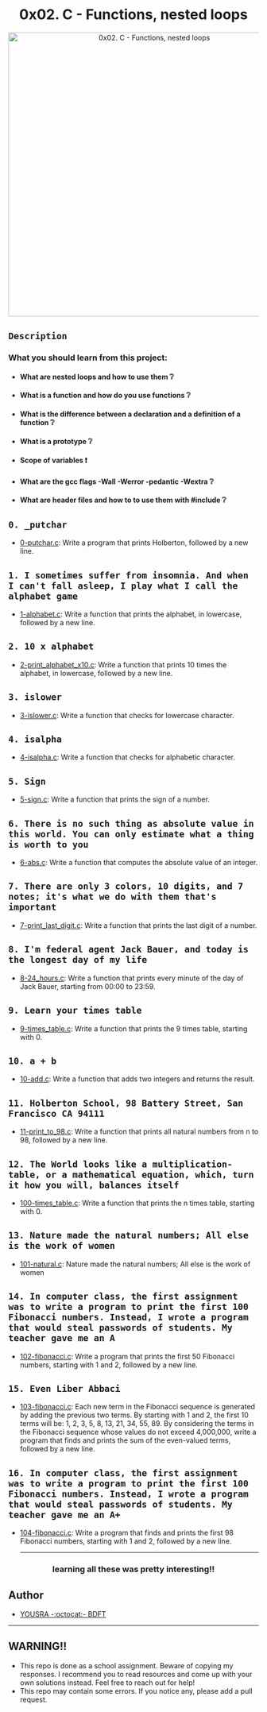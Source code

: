 
<h1 align="center">
  0x02. C - Functions, nested loops
</h1>
<p align="center">
  <img src="https://i.imgur.com/8wDT6BQ.jpg" width="572" alt="0x02. C - Functions, nested loops">
</p>


## `Description` 
### What you should learn from this project:

- #### What are nested loops and how to use them :grey_question: 
- #### What is a function and how do you use functions :grey_question:
- #### What is the difference between a declaration and a definition of a function :grey_question:
- #### What is a prototype :grey_question:
- #### Scope of variables :exclamation:
- #### What are the gcc flags -Wall -Werror -pedantic -Wextra :grey_question:
- #### What are header files and how to to use them with #include :grey_question:

## `0. _putchar`
* [0-putchar.c](./0-putchar.c):
Write a program that prints Holberton, followed by a new line.
## `1. I sometimes suffer from insomnia. And when I can't fall asleep, I play what I call the alphabet game`
* [1-alphabet.c](./1-alphabet.c):
Write a function that prints the alphabet, in lowercase, followed by a new line.
## `2. 10 x alphabet`
* [2-print_alphabet_x10.c](./2-print_alphabet_x10.c):
Write a function that prints 10 times the alphabet, in lowercase, followed by a new line.
## `3. islower`
* [3-islower.c](./3-islower.c):
Write a function that checks for lowercase character.
## `4. isalpha`
* [4-isalpha.c](./4-isalpha.c):
Write a function that checks for alphabetic character.
## `5. Sign`
* [5-sign.c](./5-sign.c):
Write a function that prints the sign of a number.
## `6. There is no such thing as absolute value in this world. You can only estimate what a thing is worth to you`
* [6-abs.c](./6-abs.c):
Write a function that computes the absolute value of an integer.
## `7. There are only 3 colors, 10 digits, and 7 notes; it's what we do with them that's important`
* [7-print_last_digit.c](./7-print_last_digit.c):
Write a function that prints the last digit of a number.
## `8. I'm federal agent Jack Bauer, and today is the longest day of my life`
* [8-24_hours.c](./8-24_hours.c):
Write a function that prints every minute of the day of Jack Bauer, starting from 00:00 to 23:59.
## `9. Learn your times table`
* [9-times_table.c](./9-times_table.c):
Write a function that prints the 9 times table, starting with 0.
## `10. a + b`
* [10-add.c](./10-add.c):
Write a function that adds two integers and returns the result.
## `11. Holberton School, 98 Battery Street, San Francisco CA 94111`
* [11-print_to_98.c](./11-print_to_98.c):
Write a function that prints all natural numbers from n to 98, followed by a new line.
## `12. The World looks like a multiplication-table, or a mathematical equation, which, turn it how you will, balances itself`
* [100-times_table.c](./100-times_table.c):
Write a function that prints the n times table, starting with 0.
## `13. Nature made the natural numbers; All else is the work of women`
* [101-natural.c](./101-natural.c):
Nature made the natural numbers; All else is the work of women
## `14. In computer class, the first assignment was to write a program to print the first 100 Fibonacci numbers. Instead, I wrote a program that would steal passwords of students. My teacher gave me an A`
* [102-fibonacci.c](./102-fibonacci.c):
Write a program that prints the first 50 Fibonacci numbers, starting with 1 and 2, followed by a new line.
## `15. Even Liber Abbaci`
* [103-fibonacci.c](./103-fibonacci.c):
Each new term in the Fibonacci sequence is generated by adding the previous two terms. By starting with 1 and 2, the first 10 terms will be: 1, 2, 3, 5, 8, 13, 21, 34, 55, 89. By considering the terms in the Fibonacci sequence whose values do not exceed 4,000,000, write a program that finds and prints the sum of the even-valued terms, followed by a new line.
## `16. In computer class, the first assignment was to write a program to print the first 100 Fibonacci numbers. Instead, I wrote a program that would steal passwords of students. My teacher gave me an A+`
* [104-fibonacci.c](./104-fibonacci.c):
Write a program that finds and prints the first 98 Fibonacci numbers, starting with 1 and 2, followed by a new line.

  ***
  
 <h3 align="center"> 
 learning all these was pretty interesting!!
 </h1>


## Author 
+ [YOUSRA -:octocat:- BDFT](https://linktr.ee/bdftyousra)

---

## WARNING!!
- This repo is done as a school assignment. Beware of copying my responses. I recommend you  to read resources and come up with your own solutions instead. Feel free to reach out for help!
- This repo may contain some errors. If you notice any, please add a pull request.


